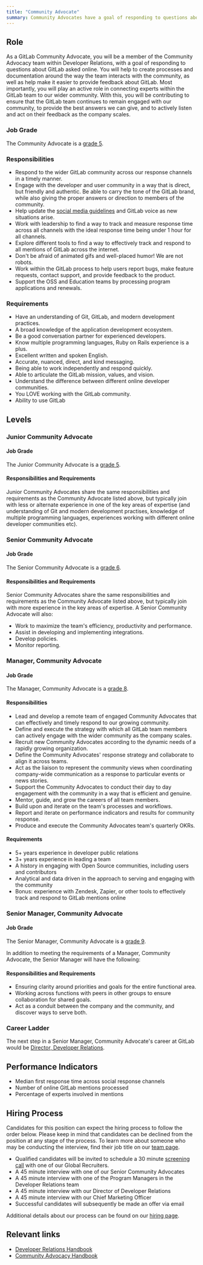```yaml
---
title: "Community Advocate"
summary: Community Advocates have a goal of responding to questions about GitLab asked online. They help to create processes and documentation around the way the team interacts with the community, as well as help make it easier to provide feedback about GitLab
---
```


## Role

As a GitLab Community Advocate, you will be a member of the Community Advocacy team within Developer Relations, with a goal of responding to questions about GitLab asked online. You will help to create processes and documentation around the way the team interacts with the community, as well as help make it easier to provide feedback about GitLab. Most importantly, you will play an active role in connecting experts within the GitLab team to our wider community. With this, you will be contributing to ensure that the GitLab team continues to remain engaged with our community, to provide the best answers we can give, and to actively listen and act on their feedback as the company scales.

### Job Grade

The Community Advocate is a [grade 5](https://about.gitlab.com/handbook/total-rewards/compensation/compensation-calculator/#gitlab-job-grades).

### Responsibilities

- Respond to the wider GitLab community across our response channels in a timely manner.
- Engage with the developer and user community in a way that is direct, but friendly and authentic. Be able to carry the tone of the GitLab brand, while also giving the proper answers or direction to members of the community.
- Help update the [social media guidelines](https://about.gitlab.com/handbook/marketing/team-member-social-media-policy/) and GitLab voice as new situations arise.
- Work with leadership to find a way to track and measure response time across all channels with the ideal response time being under 1 hour for all channels.
- Explore different tools to find a way to effectively track and respond to all mentions of GitLab across the internet.
- Don't be afraid of animated gifs and well-placed humor! We are not robots.
- Work within the GitLab process to help users report bugs, make feature requests, contact support, and provide feedback to the product.
- Support the OSS and Education teams by processing program applications and renewals.

### Requirements

- Have an understanding of Git, GitLab, and modern development practices.
- A broad knowledge of the application development ecosystem.
- Be a good conversation partner for experienced developers.
- Know multiple programming languages, Ruby on Rails experience is a plus.
- Excellent written and spoken English.
- Accurate, nuanced, direct, and kind messaging.
- Being able to work independently and respond quickly.
- Able to articulate the GitLab mission, values, and vision.
- Understand the difference between different online developer communities.
- You LOVE working with the GitLab community.
- Ability to use GitLab

## Levels

### Junior Community Advocate

#### Job Grade

The Junior Community Advocate is a [grade 5](https://about.gitlab.com/handbook/total-rewards/compensation/compensation-calculator/#gitlab-job-grades).

#### Responsibilities and Requirements

Junior Community Advocates share the same responsibilities and requirements as the Community Advocate listed above, but typically join with less or alternate experience in one of the key areas of expertise (and understanding of Git and modern development practises, knowledge of multiple programming languages, experiences working with different online developer communities etc).


### Senior Community Advocate

#### Job Grade

The Senior Community Advocate is a [grade 6](https://about.gitlab.com/handbook/total-rewards/compensation/compensation-calculator/#gitlab-job-grades).

#### Responsibilities and Requirements

Senior Community Advocates share the same responsibilities and requirements as the Community Advocate listed above, but typically join with more experience in the key areas of expertise. A Senior Community Advocate will also:
- Work to maximize the team's efficiency, productivity and performance.
- Assist in developing and implementing integrations.
- Develop policies.
- Monitor reporting.

### Manager, Community Advocate

#### Job Grade

The Manager, Community Advocate is a [grade 8](https://about.gitlab.com/handbook/total-rewards/compensation/compensation-calculator/#gitlab-job-grades).

#### Responsibilities

- Lead and develop a remote team of engaged Community Advocates that can effectively and timely respond to our growing community.
- Define and execute the strategy with which all GitLab team members can actively engage with the wider community as the company scales.
- Recruit new Community Advocates according to the dynamic needs of a rapidly growing organization.
- Define the Community Advocates' response strategy and collaborate to align it across teams.
- Act as the liaison to represent the community views when coordinating company-wide communication as a response to particular events or news stories.
- Support the Community Advocates to conduct their day to day engagement with the community in a way that is efficient and genuine.
- Mentor, guide, and grow the careers of all team members.
- Build upon and iterate on the team's processes and workflows.
- Report and iterate on performance indicators and results for community response.
- Produce and execute the Community Advocates team's quarterly OKRs.

#### Requirements

- 5+ years experience in developer public relations
- 3+ years experience in leading a team
- A history in engaging with Open Source communities, including users and contributors
- Analytical and data driven in the approach to serving and engaging with the community
- Bonus: experience with Zendesk, Zapier, or other tools to effectively track and respond to GitLab mentions online

### Senior Manager, Community Advocate

#### Job Grade

The Senior Manager, Community Advocate is a [grade 9](https://about.gitlab.com/handbook/total-rewards/compensation/compensation-calculator/#gitlab-job-grades).

In addition to meeting the requirements of a Manager, Community Advocate, the Senior Manager will have the following:

#### Responsibilities and Requirements

- Ensuring clarity around priorities and goals for the entire functional area.
- Working across functions with peers in other groups to ensure collaboration for shared goals.
- Act as a conduit between the company and the community, and discover ways to serve both.


### Career Ladder

The next step in a Senior Manager, Community Advocate's career at GitLab would be [Director, Developer Relations](https://about.gitlab.com/job-families/marketing/director-of-developer-relations/).

## Performance Indicators

- Median first response time across social response channels
- Number of online GitLab mentions processed
- Percentage of experts involved in mentions

## Hiring Process

Candidates for this position can expect the hiring process to follow the order below. Please keep in mind that candidates can be declined from the position at any stage of the process. To learn more about someone who may be conducting the interview, find their job title on our [team page](https://about.gitlab.com/company/team/).

- Qualified candidates will be invited to schedule a 30 minute [screening call](https://about.gitlab.com/handbook/hiring/interviewing/#screening-call) with one of our Global Recruiters.
- A 45 minute interview with one of our Senior Community Advocates
- A 45 minute interview with one of the Program Managers in the Developer Relations team
- A 45 minute interview with our Director of Developer Relations
- A 45 minute interview with our Chief Marketing Officer
- Successful candidates will subsequently be made an offer via email

Additional details about our process can be found on our [hiring page](https://about.gitlab.com/handbook/hiring/).

## Relevant links

- [Developer Relations Handbook](https://about.gitlab.com/handbook/marketing/developer-relations)
- [Community Advocacy Handbook](https://about.gitlab.com/handbook/marketing/developer-relations/community-advocacy)
